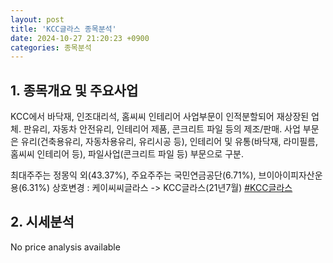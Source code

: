 ```yaml
---
layout: post
title: 'KCC글라스 종목분석'
date: 2024-10-27 21:20:23 +0900
categories: 종목분석
---
```


## 1. 종목개요 및 주요사업

KCC에서 바닥재, 인조대리석, 홈씨씨 인테리어 사업부문이 인적분할되어 재상장된 업체. 판유리, 자동차 안전유리, 인테리어 제품, 콘크리트 파일 등의 제조/판매. 사업 부문은 유리(건축용유리, 자동차용유리, 유리시공 등), 인테리어 및 유통(바닥재, 라미필름, 홈씨씨 인테리어 등), 파일사업(콘크리트 파일 등) 부문으로 구분.

최대주주는 정몽익 외(43.37%), 주요주주는 국민연금공단(6.71%), 브이아이피자산운용(6.31%) 상호변경 : 케이씨씨글라스 -> KCC글라스(21년7월)
[#KCC글라스](#)

## 2. 시세분석

No price analysis available
